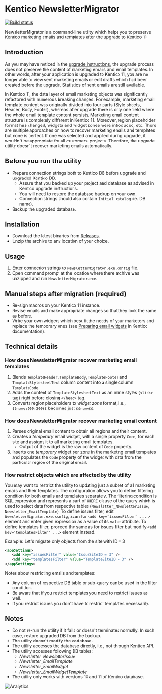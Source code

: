 ﻿# Kentico NewsletterMigrator #

[![Build status](https://ci.appveyor.com/api/projects/status/c168uu238lgblx7i?svg=true)](https://ci.appveyor.com/project/kentico/newsletter-migrator)

NewsletterMigrator is a command-line utility which helps you to preserve Kentico marketing emails and templates after the upgrade to Kentico 11.

## Introduction ##

As you may have noticed in the [upgrade instructions](https://docs.kentico.com/k11/installation/upgrading-to-kentico-11#UpgradingtoKentico11-Emailmarketing "Kentico documentation"), the upgrade process does not preserve the content of marketing emails and email templates. In other words, after your application is upgraded to Kentico 11, you are no longer able to view sent marketing emails or edit drafts which had been created before the upgrade. Statistics of sent emails are still available.

In Kentico 11, the data layer of email marketing objects was significantly refactored with numerous breaking changes. For example, marketing email template content was originally divided into four parts (Style sheets, Header, Body, Footer), whereas after upgrade there is only one field where the whole email template content persists. Marketing email content structure is completely different in Kentico 11. Moreover, region placeholder format has changed, widgets and widget zones were introduced, etc. There are multiple approaches on how to recover marketing emails and templates but none is perfect. If one was selected and applied during upgrade, it wouldn't be appropriate for all customers' projects. Therefore, the upgrade utility doesn't recover marketing emails automatically.


## Before you run the utility ##

* Prepare connection strings both to Kentico DB before upgrade and upgraded Kentico DB.
    * Assure that you backed up your project and database as advised in Kentico upgrade instructions.
    * You will need to restore the database backup on your own.
    * Connection strings should also contain `Initial catalog` (ie. DB name).
* Backup the upgraded database.


## Installation ##

* Download the latest binaries from [Releases](https://github.com/Kentico/newsletter-migrator/releases/latest).
* Unzip the archive to any location of your choice.


## Usage ##
1. Enter connection strings to `NewsletterMigrator.exe.config` file.
1. Open command prompt at the location where there archive was unzipped and run `NewsletterMigrator.exe`.


## Manual steps after migration (required) ##

* Re-sign macros on your Kentico 11 instance.
* Revise emails and make appropriate changes so that they look the same as before.
* Write your own widgets which best fit the needs of your marketers and replace the temporary ones (see [Preparing email widgets](https://docs.kentico.com/x/PQgzB "Kentico documentation") in Kentico documentation).

## Technical details ##

### How does NewsletterMigrator recover marketing email templates ###

1. Blends `TemplateHeader`, `TemplateBody`, `TemplateFooter` and `TemplateStylesheetText` column content into a single column `TemplateCode`.
1. Adds the content of `TemplateStylesheetText` as an inline styles (`<link>` tag) right before closing `</head>` tag.
1. Converts region placeholders to _widget zone_ format, i.e., `$$name:100:200$$` becomes just `$$name$$`.

### How does NewsletterMigrator recover marketing email content ###

1. Parses original email content to obtain all regions and their content.
1. Creates a _temporary_ email widget, with a single property `Code`, for each site and assigns it to all marketing email templates.
    * Output of the widget is the raw content of `Code` property.
1. Inserts one _temporary_ widget per zone in the marketing email templates and populates the `Code` property of the widget with data from the particular region of the original email.

### How restrict objects which are affected by the utility ###

You may want to restrict the utility to updating just a subset of all marketing emails and their templates. The configuration allows you to define filtering condition for both emails and templates separately. The filtering condition is SQL expression and represents a part of `WHERE` clause of the query which is used to select data from respective tables (`Newsletter_NewsletterIssue`, `Newsletter_EmailTemplate`). To define issues filter, edit `NewsletterMigrator.exe.config`, scan for `<add key="issuesFilter" ... >` element and enter given expression as a value of its `value` attribute. To define templates filter, proceed the same as for issues filter but modify `<add key="templatesFilter" ...>` element instead.

Example:
Let's migrate only objects from the site with ID = 3
```xml
<appSettings>
   <add key="issuesFilter" value="IssueSiteID = 3" />
   <add key="templatesFilter" value="TemplateSiteID = 3" />
</appSettings>
```

Notes about restricting emails and templates:
* Any column of respective DB table or sub-query can be used in the filter condition.
* Be aware that if you restrict templates you need to restrict issues as well. 
* If you restrict issues you don't have to restrict templates necessarily.


## Notes ##
* Do not re-run the utility if it fails or doesn't terminates normally. In such case, restore upgraded DB from the backup.
* The utility doesn't modify the codebase.
* The utility accesses the database directly, i.e., not through Kentico API.
* The utility accesses following DB tables:
    * _Newsletter_NewsletterIssue_
    * _Newsletter_EmailTemplate_
    * _Newsletter_EmailWidget_
    * _Newsletter_EmailWidgetTemplate_
* The utility only works with versions 10 and 11 of Kentico database.

![Analytics](https://kentico-ga-beacon.azurewebsites.net/api/UA-69014260-4/Kentico/newsletter-migrator?pixel)
